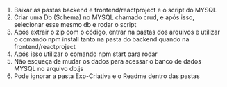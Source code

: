 1. Baixar as pastas backend e frontend/reactproject e o script do MYSQL
2. Criar uma Db (Schema) no MYSQL chamado crud, e após isso, selecionar esse mesmo db e rodar o script
4. Após extrair o zip com o código, entrar na pastas dos arquivos e utilizar o comando npm install tanto na pasta do backend quando na frontend/reactproject
5. Após isso utilizar o comando npm start para rodar
6. Não esqueça de mudar os dados para acessar o banco de dados MYSQL no arquivo db.js
7. Pode ignorar a pasta Exp-Criativa e o Readme dentro das pastas

